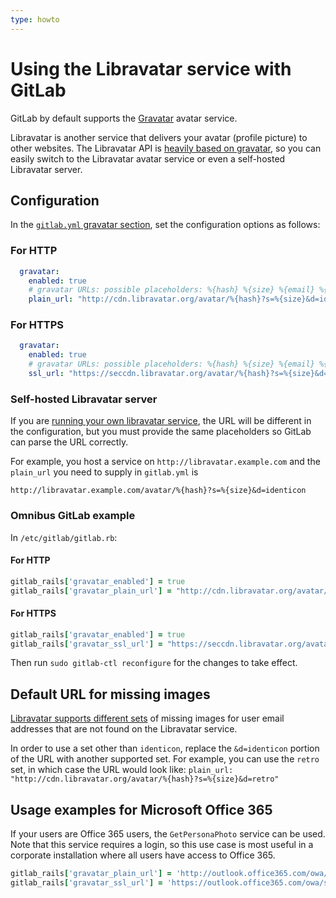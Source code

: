 ```yaml
---
type: howto
---
```


# Using the Libravatar service with GitLab

GitLab by default supports the [Gravatar](https://gravatar.com) avatar service.

Libravatar is another service that delivers your avatar (profile picture) to
other websites. The Libravatar API is
[heavily based on gravatar](https://wiki.libravatar.org/api/), so you can
easily switch to the Libravatar avatar service or even a self-hosted Libravatar
server.

## Configuration

In the [`gitlab.yml` gravatar section](https://gitlab.com/gitlab-org/gitlab/blob/672bd3902d86b78d730cea809fce312ec49d39d7/config/gitlab.yml.example#L122), set
the configuration options as follows:

### For HTTP

```yml
  gravatar:
    enabled: true
    # gravatar URLs: possible placeholders: %{hash} %{size} %{email} %{username}
    plain_url: "http://cdn.libravatar.org/avatar/%{hash}?s=%{size}&d=identicon"
```

### For HTTPS

```yml
  gravatar:
    enabled: true
    # gravatar URLs: possible placeholders: %{hash} %{size} %{email} %{username}
    ssl_url: "https://seccdn.libravatar.org/avatar/%{hash}?s=%{size}&d=identicon"
```

### Self-hosted Libravatar server

If you are [running your own libravatar service](https://wiki.libravatar.org/running_your_own/),
the URL will be different in the configuration, but you must provide the same
placeholders so GitLab can parse the URL correctly.

For example, you host a service on `http://libravatar.example.com` and the
`plain_url` you need to supply in `gitlab.yml` is

`http://libravatar.example.com/avatar/%{hash}?s=%{size}&d=identicon`

### Omnibus GitLab example

In `/etc/gitlab/gitlab.rb`:

#### For HTTP

```ruby
gitlab_rails['gravatar_enabled'] = true
gitlab_rails['gravatar_plain_url'] = "http://cdn.libravatar.org/avatar/%{hash}?s=%{size}&d=identicon"
```

#### For HTTPS

```ruby
gitlab_rails['gravatar_enabled'] = true
gitlab_rails['gravatar_ssl_url'] = "https://seccdn.libravatar.org/avatar/%{hash}?s=%{size}&d=identicon"
```

Then run `sudo gitlab-ctl reconfigure` for the changes to take effect.

## Default URL for missing images

[Libravatar supports different sets](https://wiki.libravatar.org/api/) of
missing images for user email addresses that are not found on the Libravatar
service.

In order to use a set other than `identicon`, replace the `&d=identicon`
portion of the URL with another supported set.
For example, you can use the `retro` set, in which case the URL would look like:
`plain_url: "http://cdn.libravatar.org/avatar/%{hash}?s=%{size}&d=retro"`

## Usage examples for Microsoft Office 365

If your users are Office 365 users, the `GetPersonaPhoto` service can be used.
Note that this service requires a login, so this use case is most useful in a
corporate installation where all users have access to Office 365.

```ruby
gitlab_rails['gravatar_plain_url'] = 'http://outlook.office365.com/owa/service.svc/s/GetPersonaPhoto?email=%{email}&size=HR120x120'
gitlab_rails['gravatar_ssl_url'] = 'https://outlook.office365.com/owa/service.svc/s/GetPersonaPhoto?email=%{email}&size=HR120x120'
```

<!-- ## Troubleshooting

Include any troubleshooting steps that you can foresee. If you know beforehand what issues
one might have when setting this up, or when something is changed, or on upgrading, it's
important to describe those, too. Think of things that may go wrong and include them here.
This is important to minimize requests for support, and to avoid doc comments with
questions that you know someone might ask.

Each scenario can be a third-level heading, e.g. `### Getting error message X`.
If you have none to add when creating a doc, leave this section in place
but commented out to help encourage others to add to it in the future. -->
